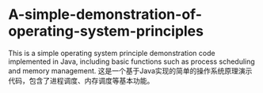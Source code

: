 # A-simple-demonstration-of-operating-system-principles
This is a simple operating system principle demonstration code implemented in Java, including basic functions such as process scheduling and memory management. 这是一个基于Java实现的简单的操作系统原理演示代码，包含了进程调度、内存调度等基本功能。
